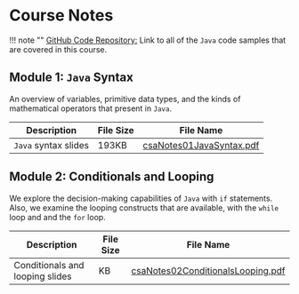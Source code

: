 # Course Notes

!!! note ""
    [GitHub Code Repository:](https://github.com/altareen/csa) Link to all of the `Java` code samples that are covered in this course.

## Module 1: `Java` Syntax

An overview of variables, primitive data types, and the kinds of mathematical
operators that present in `Java`.

Description | File Size | File Name
----------- | --------- | ---------
`Java` syntax slides  | 193KB | [csaNotes01JavaSyntax.pdf](/pdf/csaNotes01JavaSyntax.pdf)

## Module 2: Conditionals and Looping

We explore the decision-making capabilities of `Java` with `if` statements. Also,
we examine the looping constructs that are available, with the `while` loop and 
and the `for` loop.

Description | File Size | File Name
----------- | --------- | ---------
Conditionals and looping slides  | KB | [csaNotes02ConditionalsLooping.pdf](/pdf/csaNotes02ConditionalsLooping.pdf)


